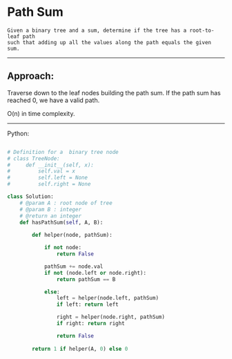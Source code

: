 # Path Sum

    Given a binary tree and a sum, determine if the tree has a root-to-leaf path
    such that adding up all the values along the path equals the given sum.

---

## Approach:

Traverse down to the leaf nodes building the path sum. If the path sum has
reached 0, we have a valid path.

O(n) in time complexity.

---

Python:

```python

# Definition for a  binary tree node
# class TreeNode:
#     def __init__(self, x):
#         self.val = x
#         self.left = None
#         self.right = None

class Solution:
    # @param A : root node of tree
    # @param B : integer
    # @return an integer
    def hasPathSum(self, A, B):
        
        def helper(node, pathSum):

            if not node:
                return False

            pathSum += node.val
            if not (node.left or node.right):
                return pathSum == B

            else:
                left = helper(node.left, pathSum)
                if left: return left

                right = helper(node.right, pathSum)
                if right: return right

                return False
        
        return 1 if helper(A, 0) else 0
```
